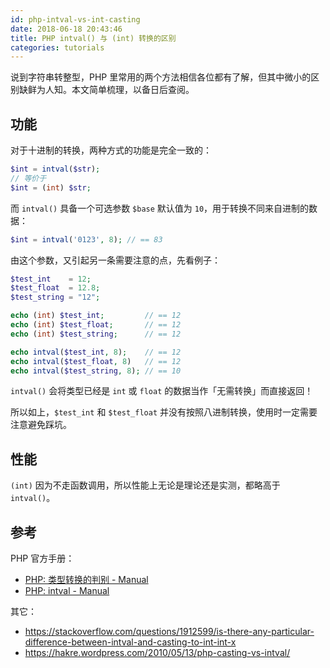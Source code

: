 ```yaml
---
id: php-intval-vs-int-casting
date: 2018-06-18 20:43:46
title: PHP intval() 与 (int) 转换的区别
categories: tutorials
---
```


说到字符串转整型，PHP 里常用的两个方法相信各位都有了解，但其中微小的区别缺鲜为人知。本文简单梳理，以备日后查阅。

## 功能

对于十进制的转换，两种方式的功能是完全一致的：

```php
$int = intval($str);
// 等价于
$int = (int) $str;
```

而 `intval()` 具备一个可选参数 `$base` 默认值为 `10`，用于转换不同来自进制的数据：

```php
$int = intval('0123', 8); // == 83
```

由这个参数，又引起另一条需要注意的点，先看例子：

```php
$test_int    = 12;
$test_float  = 12.8;
$test_string = "12";

echo (int) $test_int;         // == 12
echo (int) $test_float;       // == 12
echo (int) $test_string;      // == 12

echo intval($test_int, 8);    // == 12
echo intval($test_float, 8)   // == 12
echo intval($test_string, 8); // == 10
```

`intval()` 会将类型已经是 `int` 或 `float` 的数据当作「无需转换」而直接返回！

所以如上，`$test_int` 和 `$test_float` 并没有按照八进制转换，使用时一定需要注意避免踩坑。

## 性能

`(int)` 因为不走函数调用，所以性能上无论是理论还是实测，都略高于 `intval()`。

## 参考

PHP 官方手册：

- [PHP: 类型转换的判别 - Manual](http://php.net/manual/zh/language.types.type-juggling.php)
- [PHP: intval - Manual](http://php.net/manual/zh/function.intval.php)

其它：

- <https://stackoverflow.com/questions/1912599/is-there-any-particular-difference-between-intval-and-casting-to-int-int-x>
- <https://hakre.wordpress.com/2010/05/13/php-casting-vs-intval/>